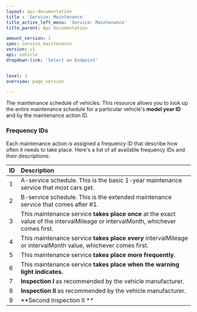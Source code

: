 ```yaml
---
layout: api-documentation
title : 'Service: Maintenance'
title_active_left_menu: 'Service: Maintenance'
title_parent: Api documentation

amount_version: 1
spec: service_maintenance
version: v1
api: vehicle
dropdown-link: 'Select an Endpoint'


level: 2
overview: page_version

---
```


The maintenance schedule of vehicles. This resource allows you to look up the entire maintenance schedule for a particular vehicle's **model year ID** and by the maintenance action ID.

### Frequency IDs

Each maintenance action is assigned a frequency ID that describe how often it needs to take place. Here's a list of all available frequency IDs and their descriptions:
                                                                                      
| ID     				| Description																	| 
|:----------------------|:--------------------------------------------------------------------------------------|
| 1	         			| A-service schedule. This is the basic 1-year maintenance service that most cars get.	| 
| 2       				| B-service schedule. This is the extended maintenance service that comes after #1.     | 
| 3 					| This maintenance service **takes place once** at the exact value of the intervalMileage or intervalMonth, whichever comes first. | 
| 4  					| This maintenance service **takes place every** intervalMileage or intervalMonth value, whichever comes first.   | 
| 5	       				| This maintenance service **takes place more frequently**.      	| 
| 6        				| This maintenance service **takes place when the warning light indicates.**	| 
| 7         			| **Inspection I** as recommended by the vehicle manufacturer.					| 
| 8	         			| **Inspection II** as recommended by the vehicle manufacturer.               	| 
| 9  					| **Second Inspection II **			                   	| 
